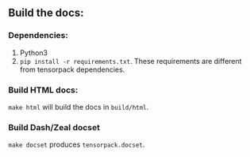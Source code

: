 
## Build the docs:

### Dependencies:
1. Python3
2. `pip install -r requirements.txt`. These requirements are different from tensorpack dependencies.

### Build HTML docs:
`make html`
will build the docs in `build/html`.

### Build Dash/Zeal docset

`make docset` produces `tensorpack.docset`.
